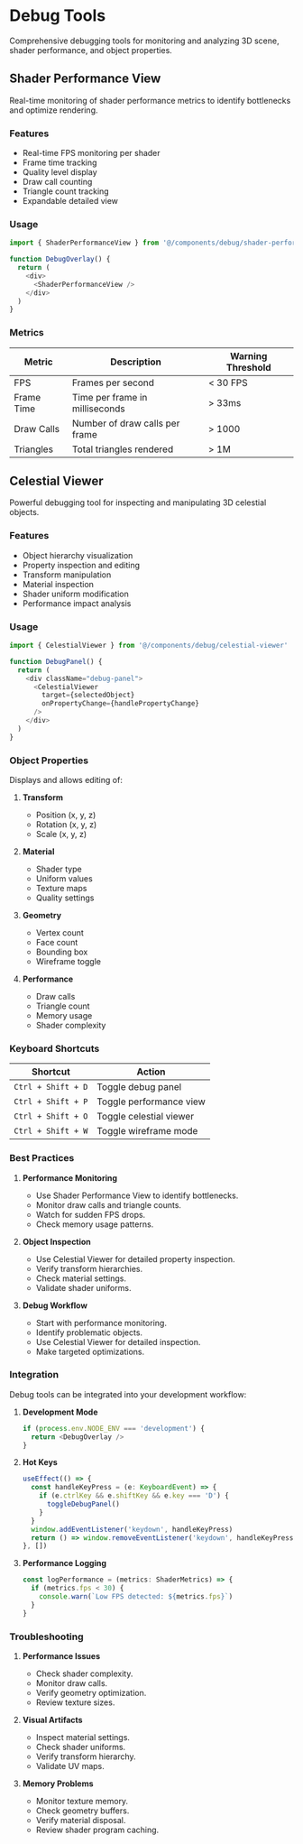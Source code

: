 # Debug Tools

Comprehensive debugging tools for monitoring and analyzing 3D scene, shader performance, and object properties.

## Shader Performance View

Real-time monitoring of shader performance metrics to identify bottlenecks and optimize rendering.

### Features

- Real-time FPS monitoring per shader
- Frame time tracking
- Quality level display
- Draw call counting
- Triangle count tracking
- Expandable detailed view

### Usage

```typescript
import { ShaderPerformanceView } from '@/components/debug/shader-performance-view'

function DebugOverlay() {
  return (
    <div>
      <ShaderPerformanceView />
    </div>
  )
}
```

### Metrics

| Metric | Description | Warning Threshold |
|--------|-------------|-------------------|
| FPS | Frames per second | < 30 FPS |
| Frame Time | Time per frame in milliseconds | > 33ms |
| Draw Calls | Number of draw calls per frame | > 1000 |
| Triangles | Total triangles rendered | > 1M |

## Celestial Viewer

Powerful debugging tool for inspecting and manipulating 3D celestial objects.

### Features

- Object hierarchy visualization
- Property inspection and editing
- Transform manipulation
- Material inspection
- Shader uniform modification
- Performance impact analysis

### Usage

```typescript
import { CelestialViewer } from '@/components/debug/celestial-viewer'

function DebugPanel() {
  return (
    <div className="debug-panel">
      <CelestialViewer
        target={selectedObject}
        onPropertyChange={handlePropertyChange}
      />
    </div>
  )
}
```

### Object Properties

Displays and allows editing of:

1. **Transform**
   - Position (x, y, z)
   - Rotation (x, y, z)
   - Scale (x, y, z)

2. **Material**
   - Shader type
   - Uniform values
   - Texture maps
   - Quality settings

3. **Geometry**
   - Vertex count
   - Face count
   - Bounding box
   - Wireframe toggle

4. **Performance**
   - Draw calls
   - Triangle count
   - Memory usage
   - Shader complexity

### Keyboard Shortcuts

| Shortcut | Action |
|----------|--------|
| `Ctrl + Shift + D` | Toggle debug panel |
| `Ctrl + Shift + P` | Toggle performance view |
| `Ctrl + Shift + O` | Toggle celestial viewer |
| `Ctrl + Shift + W` | Toggle wireframe mode |

### Best Practices

1. **Performance Monitoring**
   - Use Shader Performance View to identify bottlenecks.
   - Monitor draw calls and triangle counts.
   - Watch for sudden FPS drops.
   - Check memory usage patterns.

2. **Object Inspection**
   - Use Celestial Viewer for detailed property inspection.
   - Verify transform hierarchies.
   - Check material settings.
   - Validate shader uniforms.

3. **Debug Workflow**
   - Start with performance monitoring.
   - Identify problematic objects.
   - Use Celestial Viewer for detailed inspection.
   - Make targeted optimizations.

### Integration

Debug tools can be integrated into your development workflow:

1. **Development Mode**
   ```typescript
   if (process.env.NODE_ENV === 'development') {
     return <DebugOverlay />
   }
   ```

2. **Hot Keys**
   ```typescript
   useEffect(() => {
     const handleKeyPress = (e: KeyboardEvent) => {
       if (e.ctrlKey && e.shiftKey && e.key === 'D') {
         toggleDebugPanel()
       }
     }
     window.addEventListener('keydown', handleKeyPress)
     return () => window.removeEventListener('keydown', handleKeyPress)
   }, [])
   ```

3. **Performance Logging**
   ```typescript
   const logPerformance = (metrics: ShaderMetrics) => {
     if (metrics.fps < 30) {
       console.warn(`Low FPS detected: ${metrics.fps}`)
     }
   }
   ```

### Troubleshooting

1. **Performance Issues**
   - Check shader complexity.
   - Monitor draw calls.
   - Verify geometry optimization.
   - Review texture sizes.

2. **Visual Artifacts**
   - Inspect material settings.
   - Check shader uniforms.
   - Verify transform hierarchy.
   - Validate UV maps.

3. **Memory Problems**
   - Monitor texture memory.
   - Check geometry buffers.
   - Verify material disposal.
   - Review shader program caching. 